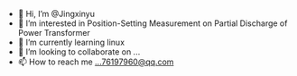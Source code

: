 - 👋 Hi, I’m @Jingxinyu
- 👀 I’m interested in Position-Setting Measurement on Partial Discharge of Power Transformer
- 🌱 I’m currently learning linux
- 💞️ I’m looking to collaborate on ...
- 📫 How to reach me ...76197960@qq.com

<!---
Jingxinyu/Jingxinyu is a ✨ special ✨ repository because its `README.md` (this file) appears on your GitHub profile.
You can click the Preview link to take a look at your changes.
--->
